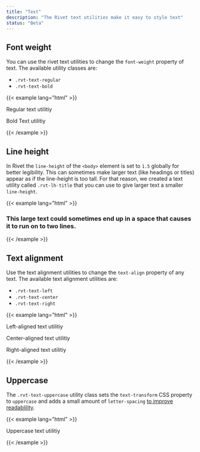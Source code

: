 ```yaml
---
title: "Text"
description: "The Rivet text utilities make it easy to style text"
status: "Beta"
---
```

## Font weight
You can use the rivet text utilities to change the `font-weight` property of text. The available utility classes are:

- `.rvt-text-regular`
- `.rvt-text-bold`

{{< example lang="html" >}}<p class="rvt-text-regular">Regular text utilitiy</p>
<p class="rvt-text-bold">Bold Text utilitiy</p>
{{< /example >}}

## Line height
In Rivet the `line-height` of the `<body>` element is set to `1.5` globally for better legibility. This can sometimes make larger text (like headings or titles) appear as if the line-height is too tall. For that reason, we created a text utility called `.rvt-lh-title` that you can use to give larger text a smaller `line-height`.

{{< example lang="html" >}}<h3 class="rvt-ts-36">This large text could sometimes end up in a space that causes it to run on to two lines.</h3>
{{< /example >}}

## Text alignment
Use the text alignment utilities to change the `text-align` property of any text. The available text alignment utilities are:

- `.rvt-text-left`
- `.rvt-text-center`
- `.rvt-text-right`

{{< example lang="html" >}}<p class="rvt-text-left">Left-aligned text utilitiy</p>
<p class="rvt-text-center">Center-aligned text utilitiy</p>
<p class="rvt-text-right">Right-aligned text utilitiy</p>
{{< /example >}}

## Uppercase
The `.rvt-text-uppercase` utility class sets the `text-transform` CSS property to `uppercase` and adds a small amount of `letter-spacing` [to improve readablility](http://webtypography.net/2.1.6).

{{< example lang="html" >}}<p class="rvt-text-uppercase">Uppercase text utilitiy</p>
{{< /example >}}
